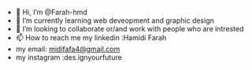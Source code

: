 - 👋 Hi, I’m @Farah-hmd
- 🌱 I’m currently learning web deveopment and graphic design
- 💞️ I’m looking to collaborate or/and work with people who are intrested
- 📫 How to reach me my linkedin :Hamidi Farah
- my email: midifafa4@gmail.com
- my instagram :des.ignyourfuture

<!---
Farah-hmd/Farah-hmd is a ✨ special ✨ repository because its `README.md` (this file) appears on your GitHub profile.
You can click the Preview link to take a look at your changes.
--->
